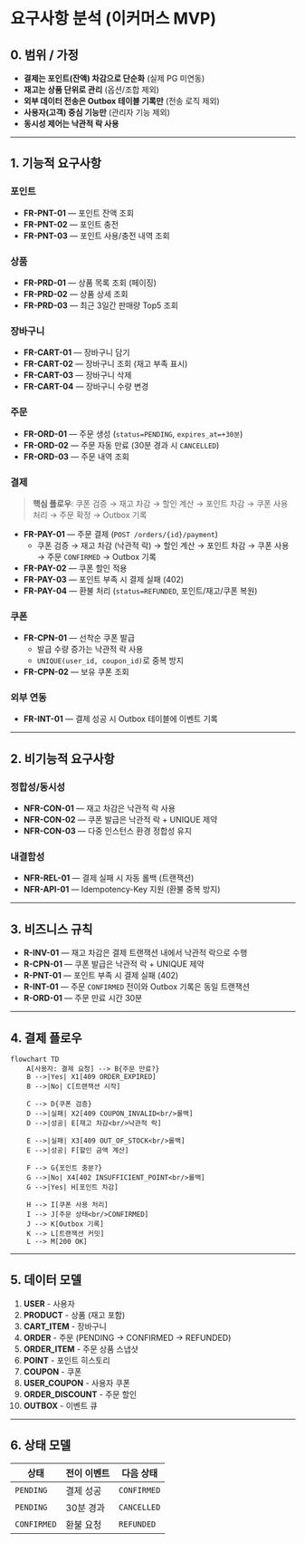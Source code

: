 # 요구사항 분석 (이커머스 MVP)

## 0. 범위 / 가정

- **결제는 포인트(잔액) 차감으로 단순화** (실제 PG 미연동)
- **재고는 상품 단위로 관리** (옵션/조합 제외)
- **외부 데이터 전송은 Outbox 테이블 기록만** (전송 로직 제외)
- **사용자(고객) 중심 기능만** (관리자 기능 제외)
- **동시성 제어는 낙관적 락 사용**

---

## 1. 기능적 요구사항

### 포인트
- **FR-PNT-01** — 포인트 잔액 조회
- **FR-PNT-02** — 포인트 충전
- **FR-PNT-03** — 포인트 사용/충전 내역 조회

### 상품
- **FR-PRD-01** — 상품 목록 조회 (페이징)
- **FR-PRD-02** — 상품 상세 조회
- **FR-PRD-03** — 최근 3일간 판매량 Top5 조회

### 장바구니
- **FR-CART-01** — 장바구니 담기
- **FR-CART-02** — 장바구니 조회 (재고 부족 표시)
- **FR-CART-03** — 장바구니 삭제
- **FR-CART-04** — 장바구니 수량 변경

### 주문
- **FR-ORD-01** — 주문 생성 (`status=PENDING`, `expires_at=+30분`)
- **FR-ORD-02** — 주문 자동 만료 (30분 경과 시 `CANCELLED`)
- **FR-ORD-03** — 주문 내역 조회

### 결제

> **핵심 플로우**: 쿠폰 검증 → 재고 차감 → 할인 계산 → 포인트 차감 → 쿠폰 사용 처리 → 주문 확정 → Outbox 기록

- **FR-PAY-01** — 주문 결제 (`POST /orders/{id}/payment`)
    - 쿠폰 검증 → 재고 차감 (낙관적 락) → 할인 계산 → 포인트 차감 → 쿠폰 사용 → 주문 `CONFIRMED` → Outbox 기록
- **FR-PAY-02** — 쿠폰 할인 적용
- **FR-PAY-03** — 포인트 부족 시 결제 실패 (402)
- **FR-PAY-04** — 환불 처리 (`status=REFUNDED`, 포인트/재고/쿠폰 복원)

### 쿠폰
- **FR-CPN-01** — 선착순 쿠폰 발급
    - 발급 수량 증가는 낙관적 락 사용
    - `UNIQUE(user_id, coupon_id)`로 중복 방지
- **FR-CPN-02** — 보유 쿠폰 조회

### 외부 연동
- **FR-INT-01** — 결제 성공 시 Outbox 테이블에 이벤트 기록

---

## 2. 비기능적 요구사항

### 정합성/동시성
- **NFR-CON-01** — 재고 차감은 낙관적 락 사용
- **NFR-CON-02** — 쿠폰 발급은 낙관적 락 + UNIQUE 제약
- **NFR-CON-03** — 다중 인스턴스 환경 정합성 유지

### 내결함성
- **NFR-REL-01** — 결제 실패 시 자동 롤백 (트랜잭션)
- **NFR-API-01** — Idempotency-Key 지원 (환불 중복 방지)

---

## 3. 비즈니스 규칙

- **R-INV-01** — 재고 차감은 결제 트랜잭션 내에서 낙관적 락으로 수행
- **R-CPN-01** — 쿠폰 발급은 낙관적 락 + UNIQUE 제약
- **R-PNT-01** — 포인트 부족 시 결제 실패 (402)
- **R-INT-01** — 주문 `CONFIRMED` 전이와 Outbox 기록은 동일 트랜잭션
- **R-ORD-01** — 주문 만료 시간 30분

---

## 4. 결제 플로우

```mermaid
flowchart TD
    A[사용자: 결제 요청] --> B{주문 만료?}
    B -->|Yes| X1[409 ORDER_EXPIRED]
    B -->|No| C[트랜잭션 시작]

    C --> D{쿠폰 검증}
    D -->|실패| X2[409 COUPON_INVALID<br/>롤백]
    D -->|성공| E[재고 차감<br/>낙관적 락]

    E -->|실패| X3[409 OUT_OF_STOCK<br/>롤백]
    E -->|성공| F[할인 금액 계산]

    F --> G{포인트 충분?}
    G -->|No| X4[402 INSUFFICIENT_POINT<br/>롤백]
    G -->|Yes| H[포인트 차감]

    H --> I[쿠폰 사용 처리]
    I --> J[주문 상태<br/>CONFIRMED]
    J --> K[Outbox 기록]
    K --> L[트랜잭션 커밋]
    L --> M[200 OK]
```

---

## 5. 데이터 모델

1. **USER** - 사용자
2. **PRODUCT** - 상품 (재고 포함)
3. **CART_ITEM** - 장바구니
4. **ORDER** - 주문 (PENDING → CONFIRMED → REFUNDED)
5. **ORDER_ITEM** - 주문 상품 스냅샷
6. **POINT** - 포인트 히스토리
7. **COUPON** - 쿠폰
8. **USER_COUPON** - 사용자 쿠폰
9. **ORDER_DISCOUNT** - 주문 할인
10. **OUTBOX** - 이벤트 큐

---

## 6. 상태 모델

| 상태 | 전이 이벤트 | 다음 상태 |
| --- | --- | --- |
| `PENDING` | 결제 성공 | `CONFIRMED` |
| `PENDING` | 30분 경과 | `CANCELLED` |
| `CONFIRMED` | 환불 요청 | `REFUNDED` |
